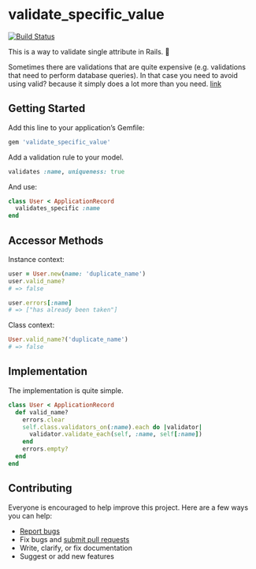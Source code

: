# validate_specific_value

[![Build Status](https://travis-ci.org/ts-3156/validate_specific_value.svg?branch=master)](https://travis-ci.org/ts-3156/validate_specific_value)

This is a way to validate single attribute in Rails. :tada:

Sometimes there are validations that are quite expensive (e.g. validations that need to perform database queries). In that case you need to avoid using valid? because it simply does a lot more than you need. [link](https://stackoverflow.com/questions/4804591/rails-activerecord-validate-single-attribute)

## Getting Started

Add this line to your application’s Gemfile:

```ruby
gem 'validate_specific_value'
```

Add a validation rule to your model.

```ruby
validates :name, uniqueness: true
```

And use:

```ruby
class User < ApplicationRecord
  validates_specific :name
end
```

## Accessor Methods

Instance context:

```ruby
user = User.new(name: 'duplicate_name')
user.valid_name?
# => false

user.errors[:name]
# => ["has already been taken"]

```

Class context:

```ruby
User.valid_name?('duplicate_name')
# => false
```

## Implementation

The implementation is quite simple.

```ruby
class User < ApplicationRecord
  def valid_name?
    errors.clear
    self.class.validators_on(:name).each do |validator|
      validator.validate_each(self, :name, self[:name])
    end
    errors.empty?
  end
end
```

## Contributing

Everyone is encouraged to help improve this project. Here are a few ways you can help:

- [Report bugs](https://github.com/ts-3156/validate_specific_value/issues)
- Fix bugs and [submit pull requests](https://github.com/ts-3156/validate_specific_value/pulls)
- Write, clarify, or fix documentation
- Suggest or add new features
